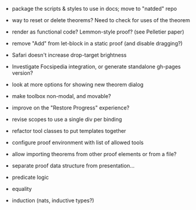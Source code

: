 * package the scripts & styles to use in docs; move to "natded" repo
* way to reset or delete theorems? Need to check for uses of the theorem
* render as functional code? Lemmon-style proof? (see Pelletier paper)
* remove "Add" from let-block in a static proof (and disable dragging?)

* Safari doesn't increase drop-target brightness
* Investigate Focsipedia integration, or generate standalone gh-pages version?
* look at more options for showing new theorem dialog
* make toolbox non-modal, and movable?
* improve on the "Restore Progress" experience?
* revise scopes to use a single div per binding
* refactor tool classes to put templates together
* configure proof environment with list of allowed tools
* allow importing theorems from other proof elements or from a file?
* separate proof data structure from presentation...

* predicate logic
* equality
* induction (nats, inductive types?)